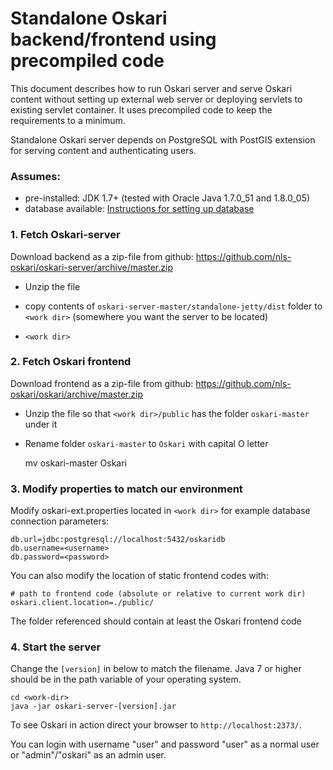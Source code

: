 # Standalone Oskari backend/frontend using precompiled code

This document describes how to run Oskari server and serve Oskari content without setting up external web server
or deploying servlets to existing servlet container. It uses precompiled code to keep the requirements to a minimum.

Standalone Oskari server depends on PostgreSQL with PostGIS extension for serving content and authenticating users.

### Assumes:

* pre-installed: JDK 1.7+ (tested with Oracle Java 1.7.0_51 and 1.8.0_05)
* database available: [Instructions for setting up database](/documentation/backend/database-create)

### 1. Fetch Oskari-server

Download backend as a zip-file from github: https://github.com/nls-oskari/oskari-server/archive/master.zip

* Unzip the file

* copy contents of `oskari-server-master/standalone-jetty/dist` folder to `<work dir>` (somewhere you want the server to be located)

* `<work dir>`

### 2. Fetch Oskari frontend

Download frontend as a zip-file from github: https://github.com/nls-oskari/oskari/archive/master.zip

* Unzip the file so that `<work dir>/public` has the folder `oskari-master` under it

* Rename folder `oskari-master` to `Oskari` with capital O letter

    mv oskari-master Oskari

### 3. Modify properties to match our environment

Modify oskari-ext.properties located in `<work dir>` for example database connection parameters:

    db.url=jdbc:postgresql://localhost:5432/oskaridb
    db.username=<username>
    db.password=<password>

You can also modify the location of static frontend codes with:

    # path to frontend code (absolute or relative to current work dir)
    oskari.client.location=./public/

The folder referenced should contain at least the Oskari frontend code

### 4. Start the server

Change the `[version]` in below to match the filename. Java 7 or higher should be in the path variable of your operating system.

    cd <work-dir>
    java -jar oskari-server-[version].jar

To see Oskari in action direct your browser to `http://localhost:2373/`.

You can login with username "user" and password "user" as a normal user or "admin"/"oskari" as an admin user.